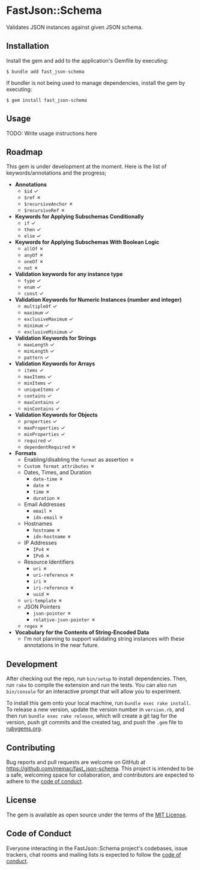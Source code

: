 # FastJson::Schema

Validates JSON instances against given JSON schema.

## Installation

Install the gem and add to the application's Gemfile by executing:

    $ bundle add fast_json-schema

If bundler is not being used to manage dependencies, install the gem by executing:

    $ gem install fast_json-schema

## Usage

TODO: Write usage instructions here

## Roadmap

This gem is under development at the moment. Here is the list of keywords/annotations and the progress;

- **Annotations**
    - `$id` &check;
    - `$ref` &cross;
    - `$recursiveAnchor` &cross;
    - `$recursiveRef` &cross;
- **Keywords for Applying Subschemas Conditionally**
    - `if` &check;
    - `then` &check;
    - `else` &check;
- **Keywords for Applying Subschemas With Boolean Logic**
    - `allOf` &cross;
    - `anyOf` &cross;
    - `oneOf` &cross;
    - `not` &cross;
- **Validation keywords for any instance type**
    - `type` &check;
    - `enum` &check;
    - `const` &check;
- **Validation Keywords for Numeric Instances (number and integer)**
    - `multipleOf` &check;
    - `maximum` &check;
    - `exclusiveMaximum` &check;
    - `minimum` &check;
    - `exclusiveMinimum` &check;
- **Validation Keywords for Strings**
    - `maxLength` &check;
    - `minLength` &check;
    - `pattern` &check;
- **Validation Keywords for Arrays**
    - `items` &check;
    - `maxItems` &check;
    - `minItems` &check;
    - `uniqueItems` &check;
    - `contains` &check;
    - `maxContains` &check;
    - `minContains` &check;
- **Validation Keywords for Objects**
    - `properties` &check;
    - `maxProperties` &check;
    - `minProperties` &check;
    - `required` &check;
    - `dependentRequired` &cross;
- **Formats**
    - Enabling/disabling the `format` as assertion &cross;
    - `Custom format attributes` &cross;
    - Dates, Times, and Duration
        - `date-time` &cross;
        - `date` &cross;
        - `time` &cross;
        - `duration` &cross;
    - Email Addresses
        - `email` &cross;
        - `idn-email` &cross;
    - Hostnames
        - `hostname` &cross;
        - `idn-hostname` &cross;
    - IP Addresses
        - `IPv4` &cross;
        - `IPv6` &cross;
    - Resource Identifiers
        - `uri` &cross;
        - `uri-reference` &cross;
        - `iri` &cross;
        - `iri-reference` &cross;
        - `uuid` &cross;
    - `uri-template` &cross;
    - JSON Pointers
        - `json-pointer` &cross;
        - `relative-json-pointer` &cross;
    - `regex` &cross;
- **Vocabulary for the Contents of String-Encoded Data**
    - I'm not planning to support validating string instances with these annotations in the near future.

## Development

After checking out the repo, run `bin/setup` to install dependencies. Then, run `rake` to compile the extension and run the tests. You can also run `bin/console` for an interactive prompt that will allow you to experiment.

To install this gem onto your local machine, run `bundle exec rake install`. To release a new version, update the version number in `version.rb`, and then run `bundle exec rake release`, which will create a git tag for the version, push git commits and the created tag, and push the `.gem` file to [rubygems.org](https://rubygems.org).

## Contributing

Bug reports and pull requests are welcome on GitHub at https://github.com/meinac/fast_json-schema. This project is intended to be a safe, welcoming space for collaboration, and contributors are expected to adhere to the [code of conduct](https://github.com/meinac/fast_json-schema/blob/master/CODE_OF_CONDUCT.md).

## License

The gem is available as open source under the terms of the [MIT License](https://opensource.org/licenses/MIT).

## Code of Conduct

Everyone interacting in the FastJson::Schema project's codebases, issue trackers, chat rooms and mailing lists is expected to follow the [code of conduct](https://github.com/[USERNAME]/fast_json-schema/blob/master/CODE_OF_CONDUCT.md).
